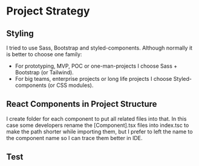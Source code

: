 # Project Strategy

## Styling
I tried to use Sass, Bootstrap and styled-components. Although normally it is better to choose one family:
 * For prototyping, MVP, POC or one-man-projects I choose Sass + Bootstrap (or Tailwind).
 * For big teams, enterprise projects or long life projects I choose Styled-components (or CSS modules).
 
## React Components in Project Structure
I create folder for each component to put all related files into that. In this case some developers rename the [Component].tsx files into index.tsc to make the path shorter while importing them, but I prefer to left the name to the component name so I can trace them better in IDE.

## Test
